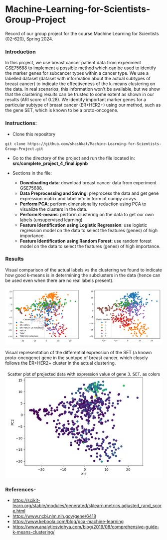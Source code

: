 # Machine-Learning-for-Scientists-Group-Project
Record of our group project for the course Machine Learning for Scientists (02-620), Spring 2024.

### Introduction

In this project, we use breast cancer patient data from experiment GSE75688 to implement a possible method which can be used to identify the marker genes for subcancer types within a cancer type. We use a labelled dataset (dataset with information about the actual subtypes of breast cancer) to indicate the effectiveness of the k-means clustering on the data. In real scenarios, this information won't be available, but we show that the clustering results can be trusted to some extent as shown in our results (ARI score of 0.28). We identify important marker genes for a particular subtype of breast cancer (ER+HER2+) using our method, such as the gene SET, which is known to be a proto-oncogene.

### Instructions:

- Clone this repository
```
git clone https://github.com/shashkat/Machine-Learning-for-Scientists-Group-Project.git
```

- Go to the directory of the project and run the file located in: **src/complete_project_4_final.ipynb**

- Sections in the file:
    - **Downloading data**: download breast cancer data from experiment GSE75688.
    - **Data Preprocessing and Saving**: preprocess the data and get gene expression matrix and label info in form of numpy arrays.
    - **Perform PCA**: perform dimensionality reduction using PCA to visualize the clusters in the data.
    - **Perform K-means**: perform clustering on the data to get our own labels (unsupervised learning)
    - **Feature Identification using Logistic Regression**: use logistic regression model on the data to select the features (genes) of high importance.
    - **Feature Identification using Random Forest**: use random forest model on the data to select the features (genes) of high importance.

### Results

Visual comparison of the actual labels vs the clustering we found to indicate how good k-means is in determining the subclusters in the data (hence can be used even when there are no real labels present).

![actual_vs_found_clus](./images/actual_vs_found_clus.png)

Visual representation of the differential expression of the SET (a known proto-oncogene) gene in the subtype of breast cancer, which closely follows the ER+HER2+ cluster in the actual clustering.

![found_marker_gene](images/differential_exp_of_SET_in_ERHER.png)

<!-- ### OPTIONAL - Alternate instructions (to get and load GSE75688 RNA-seq dataset):

Download data:
```
$ python3 src/download_data.py
```

Preprocess data:
```
$ python3 src/data_preprocessing.py
```
Features `X.npy` and labels `y.npy` will be saved to `data/preprocessed/` dir. 

You can load X and y by:
```
X = np.load('../data/processed/X.npy')
y = np.load('../data/processed/y.npy', allow_pickle=True)
```

To run PCA:
```
$ python3 src/PCA.py
``` -->

### References- 

- https://scikit-learn.org/stable/modules/generated/sklearn.metrics.adjusted_rand_score.html
- https://www.ncbi.nlm.nih.gov/gene/6418
- https://www.keboola.com/blog/pca-machine-learning
- https://www.analyticsvidhya.com/blog/2019/08/comprehensive-guide-k-means-clustering/

